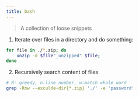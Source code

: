```yaml
---
title: bash
---
```


> A collection of loose snippets

1. Iterate over files in a directory and do something:

```bash
for file in ./*.zip; do
    unzip -d $file"_unzipped" $file;
done
```

2. Recursively search content of files

```bash
# R: greedy, n:line number, w:match whole word
grep -Rnw --exculde-dir{*.zip} './' -e 'password'
```

